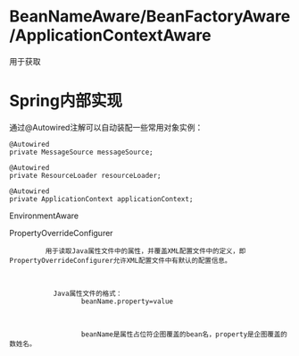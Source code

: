 


# BeanNameAware/BeanFactoryAware/ApplicationContextAware 

用于获取



# Spring内部实现


通过@Autowired注解可以自动装配一些常用对象实例：


```
@Autowired  
private MessageSource messageSource;   
  
@Autowired  
private ResourceLoader resourceLoader;   
  
@Autowired  
private ApplicationContext applicationContext;  

```

EnvironmentAware


PropertyOverrideConfigurer


             用于读取Java属性文件中的属性，并覆盖XML配置文件中的定义，即PropertyOverrideConfigurer允许XML配置文件中有默认的配置信息。

 

               Java属性文件的格式：
                      beanName.property=value

 

                      beanName是属性占位符企图覆盖的bean名，property是企图覆盖的数姓名。


